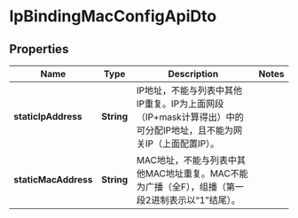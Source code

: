 
# IpBindingMacConfigApiDto

## Properties
Name | Type | Description | Notes
------------ | ------------- | ------------- | -------------
**staticIpAddress** | **String** | IP地址，不能与列表中其他IP重复。IP为上面网段（IP+mask计算得出）中的可分配IP地址，且不能为网关IP（上面配置IP）。 | 
**staticMacAddress** | **String** | MAC地址，不能与列表中其他MAC地址重复。MAC不能为广播（全F），组播（第一段2进制表示以“1”结尾）。 | 



